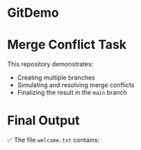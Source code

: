 # GitDemo 
# Merge Conflict Task

This repository demonstrates:
- Creating multiple branches
- Simulating and resolving merge conflicts
- Finalizing the result in the `main` branch

# Final Output

✅ The file `welcome.txt` contains:
